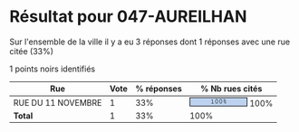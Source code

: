 # Résultat pour 047-AUREILHAN

Sur l'ensemble de la ville il y a eu 3 réponses dont 1 réponses avec une rue citée (33%)

1 points noirs identifiés

| Rue | Vote | % réponses | % Nb rues cités|
|-----|------|------------|----------------|
| RUE DU 11 NOVEMBRE | 1 | 33% | <img src="../../img/bar_100.gif" />&nbsp;100%|
| **Total** | 1 | 33% | 100%|
